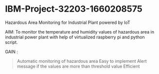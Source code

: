 # IBM-Project-32203-1660208575
Hazardous Area Monitoring for Industrial Plant powered by IoT

AIM:
  To monitor the temperature and humidity values of hazardous area in industrial power plant with help of virtualized raspberry pi and python script.   

GAIN :
  >Automatic monitoring of hazardous area
  >Easy to implement
  >Alert message if the values are more than threshold value
  >Efficient
  
  
  
